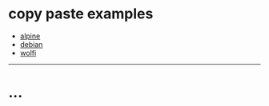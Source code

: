 # copy paste examples

- [alpine](./ALPINE/index.md)
- [debian](./DEBIAN/index.md)
- [wolfi](./WOLFI/index.md)

---

# ...

